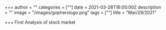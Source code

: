 +++
author = ""
categories = [""]
date = 2021-03-28T16:00:00Z
description = ""
image = "/images/gopherslogo.png"
tags = [""]
title = "Mar/29/2021"

+++
First Analysis of stock market